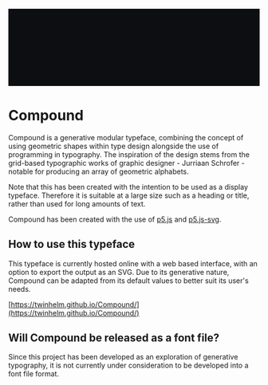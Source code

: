 ![alt text](https://github.com/TwinHelm/Compound/blob/main/img/banner.gif "Compound")

# Compound
Compound is a generative modular typeface, combining the concept of using geometric shapes within type design alongside the use of programming in typography. The inspiration of the design stems from the grid-based typographic works of graphic designer - Jurriaan Schrofer - notable for producing an array of geometric alphabets. 

Note that this has been created with the intention to be used as a display typeface. Therefore it is suitable at a large size such as a heading or title, rather than used for long amounts of text.

Compound has been created with the use of [p5.js](https://github.com/processing/p5.js/) and [p5.js-svg](https://github.com/zenozeng/p5.js-svg).


## How to use this typeface

This typeface is currently hosted online with a web based interface, with an option to export the output as an SVG. Due to its generative nature, Compound can be adapted from its default values to better suit its user's needs.

[https://twinhelm.github.io/Compound/](https://twinhelm.github.io/Compound/)

## Will Compound be released as a font file?

Since this project has been developed as an exploration of generative typography, it is not currently under consideration to be developed into a font file format. 


